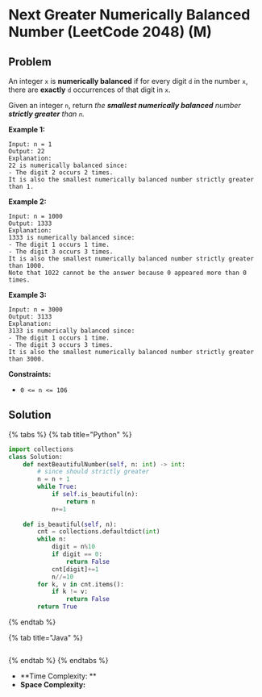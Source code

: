 # Next Greater Numerically Balanced Number (LeetCode 2048) (M)



## Problem



An integer `x` is **numerically balanced** if for every digit `d` in the number `x`, there are **exactly** `d` occurrences of that digit in `x`.

Given an integer `n`, return _the **smallest numerically balanced** number **strictly greater** than _`n`_._

&#x20;

**Example 1:**

```
Input: n = 1
Output: 22
Explanation: 
22 is numerically balanced since:
- The digit 2 occurs 2 times. 
It is also the smallest numerically balanced number strictly greater than 1.
```

**Example 2:**

```
Input: n = 1000
Output: 1333
Explanation: 
1333 is numerically balanced since:
- The digit 1 occurs 1 time.
- The digit 3 occurs 3 times. 
It is also the smallest numerically balanced number strictly greater than 1000.
Note that 1022 cannot be the answer because 0 appeared more than 0 times.
```

**Example 3:**

```
Input: n = 3000
Output: 3133
Explanation: 
3133 is numerically balanced since:
- The digit 1 occurs 1 time.
- The digit 3 occurs 3 times.
It is also the smallest numerically balanced number strictly greater than 3000.
```

&#x20;

**Constraints:**

* `0 <= n <= 106`

&#x20;

## Solution

{% tabs %}
{% tab title="Python" %}
```python
import collections
class Solution:
    def nextBeautifulNumber(self, n: int) -> int:
        # since should strictly greater
        n = n + 1
        while True:
            if self.is_beautiful(n):
                return n
            n+=1
    
    def is_beautiful(self, n):
        cnt = collections.defaultdict(int)
        while n:
            digit = n%10
            if digit == 0:
                return False
            cnt[digit]+=1
            n//=10
        for k, v in cnt.items():
            if k != v:
                return False
        return True
```
{% endtab %}

{% tab title="Java" %}
```java
```
{% endtab %}
{% endtabs %}

* **Time Complexity: **
* **Space Complexity:**

